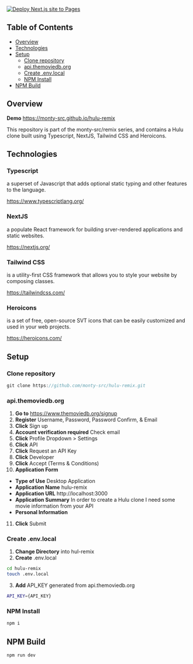 [![Deploy Next.js site to Pages](https://github.com/monty-src/hulu-remix/actions/workflows/nextjs.yml/badge.svg)](https://github.com/monty-src/hulu-remix/actions/workflows/nextjs.yml)

## Table of Contents

- [Overview](#overview)
- [Technologies](#technologies)
- [Setup](#setup)
  - [Clone repository](#clone-repository)
  - [api.themoviedb.org](#apithemoviedborg)
  - [Create .env.local](#create-envlocal)
  - [NPM Install](#npm-install)
- [NPM Build](#npm-build)

## Overview

**Demo** https://monty-src.github.io/hulu-remix

This repository is part of the monty-src/remix series, and contains a Hulu clone built using Typescript, NextJS, Tailwind CSS and Heroicons.

## Technologies

### Typescript

a superset of Javascript that adds optional static typing and other features to the language.

https://www.typescriptlang.org/

### NextJS

a populate React framework for building srver-rendered applications and static websites.

https://nextjs.org/

### Tailwind CSS 

is a utility-first CSS framework that allows you to style your website by composing classes.

https://tailwindcss.com/

### Heroicons

is a set of free, open-source SVT icons that can be easily customized and used in your web projects.

https://heroicons.com/

## Setup

### Clone repository

```js
git clone https://github.com/monty-src/hulu-remix.git
```

### api.themoviedb.org

1. **Go to** https://www.themoviedb.org/signup
2. **Register** Username, Password, Password Confirm, & Email
3. **Click** Sign up
4. **Account verification required** Check email
5. **Click** Profile Dropdown > Settings
6. **Click** API
7. **Click** Request an API Key
8. **Click** Developer
9. **Click** Accept (Terms & Conditions)
10. **Application Form**
- **Type of Use** Desktop Application
- **Application Name** hulu-remix
- **Application URL** http://localhost:3000
- **Application Summary** In order to create a Hulu clone I need some movie information from your API
- **Personal Information**
11. **Click** Submit

### Create .env.local

1. **Change Directory** into hul-remix
2. **Create** .env.local

```bash
cd hulu-remix
touch .env.local
```

3. **Add** API_KEY generated from api.themoviedb.org

```bash
API_KEY={API_KEY}
```

### NPM Install

```js
npm i
```

## NPM Build

```bash
npm run dev
```